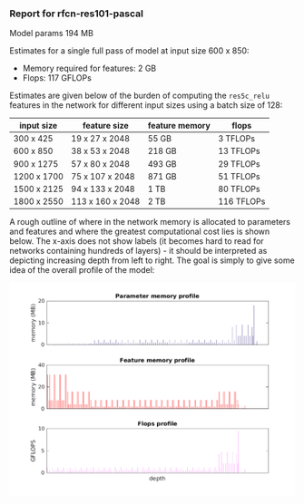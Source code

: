 ### Report for rfcn-res101-pascal
Model params 194 MB 

Estimates for a single full pass of model at input size 600 x 850: 

* Memory required for features: 2 GB 
* Flops: 117 GFLOPs 

Estimates are given below of the burden of computing the `res5c_relu` features in the network for different input sizes using a batch size of 128: 

| input size | feature size | feature memory | flops | 
|------------|--------------|----------------|-------| 
| 300 x 425 | 19 x 27 x 2048 | 55 GB | 3 TFLOPs |
| 600 x 850 | 38 x 53 x 2048 | 218 GB | 13 TFLOPs |
| 900 x 1275 | 57 x 80 x 2048 | 493 GB | 29 TFLOPs |
| 1200 x 1700 | 75 x 107 x 2048 | 871 GB | 51 TFLOPs |
| 1500 x 2125 | 94 x 133 x 2048 | 1 TB | 80 TFLOPs |
| 1800 x 2550 | 113 x 160 x 2048 | 2 TB | 116 TFLOPs |

A rough outline of where in the network memory is allocated to parameters and features and where the greatest computational cost lies is shown below.  The x-axis does not show labels (it becomes hard to read for networks containing hundreds of layers) - it should be interpreted as depicting increasing depth from left to right.  The goal is simply to give some idea of the overall profile of the model: 

![rfcn-res101-pascal profile](figs/rfcn-res101-pascal.png)
